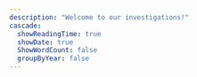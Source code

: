 ```yaml
---
description: "Welcome to our investigations!"
cascade:
  showReadingTime: true
  showDate: true
  ShowWordCount: false
  groupByYear: false
---
```


